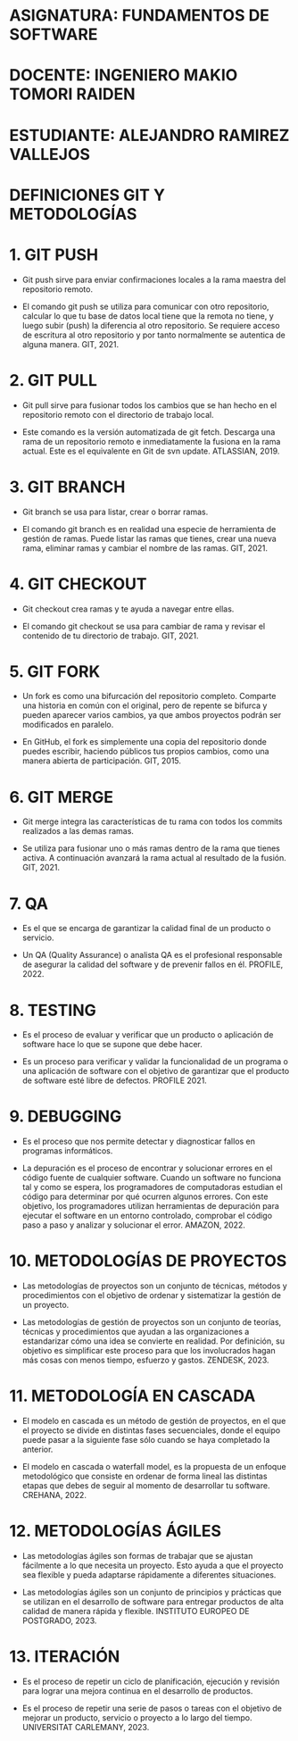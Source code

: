 # ASIGNATURA: FUNDAMENTOS DE SOFTWARE
# DOCENTE: INGENIERO MAKIO TOMORI RAIDEN
# ESTUDIANTE: ALEJANDRO RAMIREZ VALLEJOS
# DEFINICIONES GIT Y METODOLOGÍAS

# 1. GIT PUSH
* Git push sirve para enviar confirmaciones locales a la rama maestra del repositorio remoto. 

* El comando git push se utiliza para comunicar con otro repositorio, calcular lo que tu base de datos local tiene que la remota no tiene, y luego subir (push) la diferencia al otro repositorio. Se requiere acceso de escritura al otro repositorio y por tanto normalmente se autentica de alguna manera. GIT, 2021.
# 2. GIT PULL
* Git pull sirve para fusionar todos los cambios que se han hecho en el repositorio remoto con el directorio de trabajo local.

* Este comando es la versión automatizada de git fetch. Descarga una rama de un repositorio remoto e inmediatamente la fusiona en la rama actual. Este es el equivalente en Git de svn update. ATLASSIAN, 2019.
# 3. GIT BRANCH
* Git branch se usa para listar, crear o borrar ramas.

* El comando git branch es en realidad una especie de herramienta de gestión de ramas. Puede listar las ramas que tienes, crear una nueva rama, eliminar ramas y cambiar el nombre de las ramas. GIT, 2021.
# 4. GIT CHECKOUT
* Git checkout crea ramas y te ayuda a navegar entre ellas. 

* El comando git checkout se usa para cambiar de rama y revisar el contenido de tu directorio de trabajo. GIT, 2021.
# 5. GIT FORK
* Un fork es como una bifurcación del repositorio completo. Comparte una historia en común con el original, pero de repente se bifurca y pueden aparecer varios cambios, ya que ambos proyectos podrán ser modificados en paralelo.

* En GitHub, el fork es simplemente una copia del repositorio donde puedes escribir, haciendo públicos tus propios cambios, como una manera abierta de participación. GIT, 2015.
# 6. GIT MERGE
* Git merge integra las características de tu rama con todos los commits realizados a las demas ramas.

* Se utiliza para fusionar uno o más ramas dentro de la rama que tienes activa. A continuación avanzará la rama actual al resultado de la fusión. GIT, 2021.
# 7. QA
* Es el que se encarga de garantizar la calidad final de un producto o servicio.

* Un QA (Quality Assurance) o analista QA es el profesional responsable de asegurar la calidad del software y de prevenir fallos en él. PROFILE, 2022.
# 8. TESTING
* Es el proceso de evaluar y verificar que un producto o aplicación de software hace lo que se supone que debe hacer.

* Es un proceso para verificar y validar la funcionalidad de un programa o una aplicación de software con el objetivo de garantizar que el producto de software esté libre de defectos. PROFILE 2021.
# 9. DEBUGGING
* Es el proceso que nos permite detectar y diagnosticar fallos en programas informáticos.

* La depuración es el proceso de encontrar y solucionar errores en el código fuente de cualquier software. Cuando un software no funciona tal y como se espera, los programadores de computadoras estudian el código para determinar por qué ocurren algunos errores. Con este objetivo, los programadores utilizan herramientas de depuración para ejecutar el software en un entorno controlado, comprobar el código paso a paso y analizar y solucionar el error. AMAZON, 2022.
# 10. METODOLOGÍAS DE PROYECTOS
* Las metodologías de proyectos son un conjunto de técnicas, métodos y procedimientos con el objetivo de ordenar y sistematizar la gestión de un proyecto.

* Las metodologías de gestión de proyectos son un conjunto de teorías, técnicas y procedimientos que ayudan a las organizaciones a estandarizar cómo una idea se convierte en realidad. Por definición, su objetivo es simplificar este proceso para que los involucrados hagan más cosas con menos tiempo, esfuerzo y gastos. ZENDESK, 2023.
# 11. METODOLOGÍA EN CASCADA
* El modelo en cascada es un método de gestión de proyectos, en el que el proyecto se divide en distintas fases secuenciales, donde el equipo puede pasar a la siguiente fase sólo cuando se haya completado la anterior. 

* El modelo en cascada o waterfall model, es la propuesta de un enfoque metodológico que consiste en ordenar de forma lineal las distintas etapas que debes de seguir al momento de desarrollar tu software. CREHANA, 2022.
# 12. METODOLOGÍAS ÁGILES
* Las metodologías ágiles son formas de trabajar que se ajustan fácilmente a lo que necesita un proyecto. Esto ayuda a que el proyecto sea flexible y pueda adaptarse rápidamente a diferentes situaciones.

* Las metodologías ágiles son un conjunto de principios y prácticas que se utilizan en el desarrollo de software para entregar productos de alta calidad de manera rápida y flexible. INSTITUTO EUROPEO DE POSTGRADO, 2023.
# 13. ITERACIÓN
* Es el proceso de repetir un ciclo de planificación, ejecución y revisión para lograr una mejora continua en el desarrollo de productos.

* Es el proceso de repetir una serie de pasos o tareas con el objetivo de mejorar un producto, servicio o proyecto a lo largo del tiempo. UNIVERSITAT CARLEMANY, 2023.
